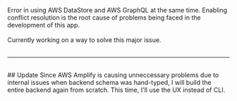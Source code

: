 Error in using AWS DataStore and AWS GraphQL at the same time. Enabling conflict resolution is the root cause of problems being faced in the development of this app.<br>
<br>
Currently working on a way to solve this major issue.
<br>
<br>
***
<br>
## Update
Since AWS Amplify is causing unneccessary problems due to internal issues when backend schema was hand-typed, I will build the entire backend again from scratch. This time, I'll use the UX instead of CLI.